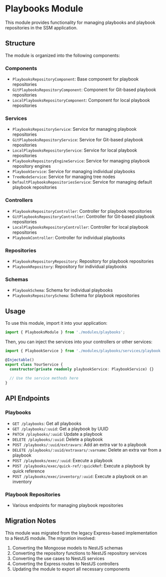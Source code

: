 # Playbooks Module

This module provides functionality for managing playbooks and playbook repositories in the SSM application.

## Structure

The module is organized into the following components:

### Components
- `PlaybooksRepositoryComponent`: Base component for playbook repositories
- `GitPlaybooksRepositoryComponent`: Component for Git-based playbook repositories
- `LocalPlaybooksRepositoryComponent`: Component for local playbook repositories

### Services
- `PlaybooksRepositoryService`: Service for managing playbook repositories
- `GitPlaybooksRepositoryService`: Service for Git-based playbook repositories
- `LocalPlaybooksRepositoryService`: Service for local playbook repositories
- `PlaybooksRepositoryEngineService`: Service for managing playbook repository engines
- `PlaybookService`: Service for managing individual playbooks
- `TreeNodeService`: Service for managing tree nodes
- `DefaultPlaybooksRepositoriesService`: Service for managing default playbook repositories

### Controllers
- `PlaybooksRepositoryController`: Controller for playbook repositories
- `GitPlaybooksRepositoryController`: Controller for Git-based playbook repositories
- `LocalPlaybooksRepositoryController`: Controller for local playbook repositories
- `PlaybookController`: Controller for individual playbooks

### Repositories
- `PlaybooksRepositoryRepository`: Repository for playbook repositories
- `PlaybookRepository`: Repository for individual playbooks

### Schemas
- `PlaybookSchema`: Schema for individual playbooks
- `PlaybooksRepositorySchema`: Schema for playbook repositories

## Usage

To use this module, import it into your application:

```typescript
import { PlaybooksModule } from './modules/playbooks';
```

Then, you can inject the services into your controllers or other services:

```typescript
import { PlaybookService } from './modules/playbooks/services/playbook.service';

@Injectable()
export class YourService {
  constructor(private readonly playbookService: PlaybookService) {}
  
  // Use the service methods here
}
```

## API Endpoints

### Playbooks
- `GET /playbooks`: Get all playbooks
- `GET /playbooks/:uuid`: Get a playbook by UUID
- `PATCH /playbooks/:uuid`: Update a playbook
- `DELETE /playbooks/:uuid`: Delete a playbook
- `POST /playbooks/:uuid/extravars`: Add an extra var to a playbook
- `DELETE /playbooks/:uuid/extravars/:varname`: Delete an extra var from a playbook
- `POST /playbooks/exec/:uuid`: Execute a playbook
- `POST /playbooks/exec/quick-ref/:quickRef`: Execute a playbook by quick reference
- `POST /playbooks/exec/inventory/:uuid`: Execute a playbook on an inventory

### Playbook Repositories
- Various endpoints for managing playbook repositories

## Migration Notes

This module was migrated from the legacy Express-based implementation to a NestJS module. The migration involved:

1. Converting the Mongoose models to NestJS schemas
2. Converting the repository functions to NestJS repository services
3. Converting the use cases to NestJS services
4. Converting the Express routes to NestJS controllers
5. Updating the module to export all necessary components 